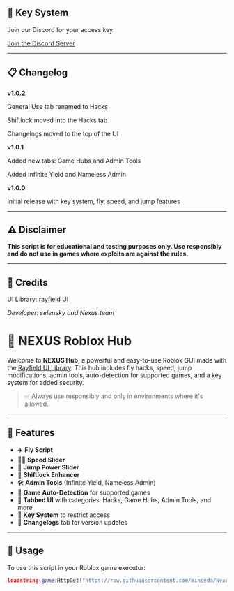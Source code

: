 ## 🔑 Key System

Join our Discord for your access key:

[Join the Discord Server](https://discord.gg/hdTR2r73t8)

---

## 📋 Changelog

**v1.0.2**

General Use tab renamed to Hacks

Shiftlock moved into the Hacks tab

Changelogs moved to the top of the UI


**v1.0.1**

Added new tabs: Game Hubs and Admin Tools

Added Infinite Yield and Nameless Admin


**v1.0.0**

Initial release with key system, fly, speed, and jump features


---

## ⚠️ Disclaimer

**This script is for educational and testing purposes only. Use responsibly and do not use in games where exploits are against the rules.**

---

## 📎 Credits

UI Library: [rayfield UI](https://github.com/shlexware/Rayfield)

*Developer: selensky and Nexus team*


# 🌟 NEXUS Roblox Hub

Welcome to **NEXUS Hub**, a powerful and easy-to-use Roblox GUI made with the [Rayfield UI Library](https://github.com/shlexware/Rayfield). This hub includes fly hacks, speed, jump modifications, admin tools, auto-detection for supported games, and a key system for added security.

> ✅ Always use responsibly and only in environments where it's allowed.

---

## 🚀 Features

- ✈️ **Fly Script**
- 🏃‍♂️ **Speed Slider**
- 🦘 **Jump Power Slider**
- 🎯 **Shiftlock Enhancer**
- 🛠️ **Admin Tools** (Infinite Yield, Nameless Admin)
- 🧠 **Game Auto-Detection** for supported games
- 🧩 **Tabbed UI** with categories: Hacks, Game Hubs, Admin Tools, and more
- 🔑 **Key System** to restrict access
- 📢 **Changelogs** tab for version updates

---

## 🧪 Usage

To use this script in your Roblox game executor:

```lua
loadstring(game:HttpGet("https://raw.githubusercontent.com/minceda/Nexus-hub/refs/heads/main/NexusHub.lua"))()
